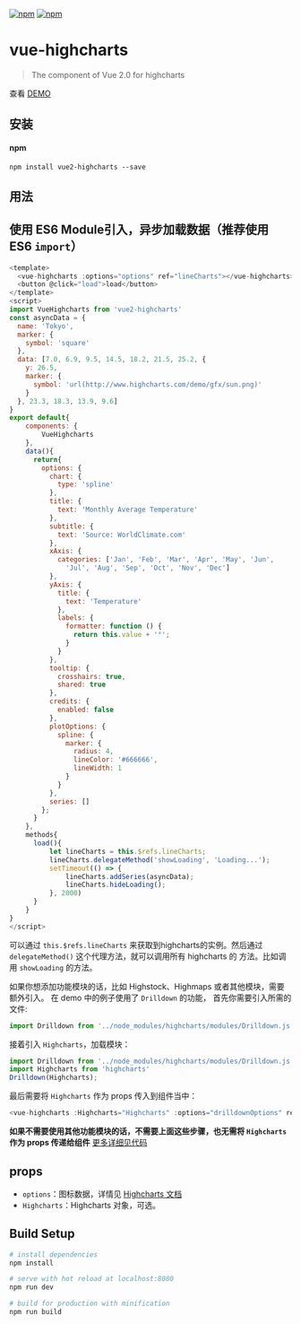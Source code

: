 [![npm](https://img.shields.io/npm/v/vue2-highcharts.svg?style=plastic)](https://www.npmjs.com/package/vue2-highcharts) [![npm](https://img.shields.io/npm/dt/vue2-highcharts.svg?style=plastic)](https://www.npmjs.com/package/vue2-highcharts)
# vue-highcharts

> The component of Vue 2.0 for highcharts

查看 [DEMO](http://www.iamsuperman.cn/vue-highcharts/demo/)

## 安装
#### npm
```
npm install vue2-highcharts --save
```
## 用法

## 使用 ES6 Module引入，异步加载数据（推荐使用 ES6 `import`）
```javascript
<template>
  <vue-highcharts :options="options" ref="lineCharts"></vue-highcharts>
  <button @click="load">load</button>
</template>
<script>
import VueHighcharts from 'vue2-highcharts'
const asyncData = {
  name: 'Tokyo',
  marker: {
    symbol: 'square'
  },
  data: [7.0, 6.9, 9.5, 14.5, 18.2, 21.5, 25.2, {
    y: 26.5,
    marker: {
      symbol: 'url(http://www.highcharts.com/demo/gfx/sun.png)'
    }
  }, 23.3, 18.3, 13.9, 9.6]
}
export default{
    components: {
        VueHighcharts
    },
    data(){
      return{
        options: {
          chart: {
            type: 'spline'
          },
          title: {
            text: 'Monthly Average Temperature'
          },
          subtitle: {
            text: 'Source: WorldClimate.com'
          },
          xAxis: {
            categories: ['Jan', 'Feb', 'Mar', 'Apr', 'May', 'Jun',
              'Jul', 'Aug', 'Sep', 'Oct', 'Nov', 'Dec']
          },
          yAxis: {
            title: {
              text: 'Temperature'
            },
            labels: {
              formatter: function () {
                return this.value + '°';
              }
            }
          },
          tooltip: {
            crosshairs: true,
            shared: true
          },
          credits: {
            enabled: false
          },
          plotOptions: {
            spline: {
              marker: {
                radius: 4,
                lineColor: '#666666',
                lineWidth: 1
              }
            }
          },
          series: []
        };
      }
    },
    methods{
      load(){
          let lineCharts = this.$refs.lineCharts;
          lineCharts.delegateMethod('showLoading', 'Loading...');
          setTimeout(() => {
              lineCharts.addSeries(asyncData);
              lineCharts.hideLoading();
          }, 2000)
      }
    }
}
</script>
```
可以通过 `this.$refs.lineCharts` 来获取到highcharts的实例。然后通过 `delegateMethod()` 这个代理方法，就可以调用所有 highcharts 的 方法。比如调用 `showLoading` 的方法。

如果你想添加功能模块的话，比如 Highstock、Highmaps 或者其他模块，需要额外引入。
在 demo 中的例子使用了 `Drilldown` 的功能，
首先你需要引入所需的文件:

```javascript
import Drilldown from '../node_modules/highcharts/modules/Drilldown.js'
```
接着引入 `Highcharts`，加载模块：

```javascript
import Drilldown from '../node_modules/highcharts/modules/Drilldown.js'
import Highcharts from 'highcharts'
Drilldown(Highcharts);
```
最后需要将 `Highcharts` 作为 props 传入到组件当中：

```javascript
<vue-highcharts :Highcharts="Highcharts" :options="drilldownOptions" ref="drilldownChart"></vue-highcharts>
```
**如果不需要使用其他功能模块的话，不需要上面这些步骤，也无需将 `Highcharts` 作为 props 传递给组件**
[更多详细见代码](https://github.com/superman66/vue-highcharts/blob/master/demo/App.vue#L35-L40)

## props
* `options`：图标数据，详情见 [Highcharts 文档](https://api.hcharts.cn/highcharts)
* `Highcharts`：Highcharts 对象，可选。

## Build Setup

``` bash
# install dependencies
npm install

# serve with hot reload at localhost:8080
npm run dev

# build for production with minification
npm run build
```
